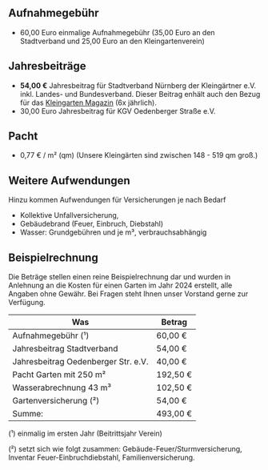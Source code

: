 ## Aufnahmegebühr

- 60,00 Euro einmalige Aufnahmegebühr (35,00 Euro an den Stadtverband und 25,00 Euro an den Kleingartenverein)

## Jahresbeiträge

- **54,00 €** Jahresbeitrag für Stadtverband Nürnberg der Kleingärtner e.V. inkl. Landes- und Bundesverband. Dieser Beitrag enhält auch den Bezug für das [Kleingarten Magazin](http://www.kleingartenmagazin.de/) (6x jährlich).
- 30,00 Euro Jahresbeitrag für KGV Oedenberger Straße e.V.


## Pacht
- 0,77 € / m² (qm) (Unsere Kleingärten sind zwischen 148 - 519 qm groß.)


## Weitere Aufwendungen

Hinzu kommen Aufwendungen für Versicherungen je nach Bedarf
- Kollektive Unfallversicherung,
- Gebäudebrand (Feuer, Einbruch, Diebstahl)
- Wasser: Grundgebühren und je m³, verbrauchsabhängig


## Beispielrechnung 

Die Beträge stellen einen reine Beispielrechnung dar und wurden in Anlehnung an die Kosten für einen Garten im Jahr 2024 erstellt, alle Angaben ohne Gewähr. Bei Fragen steht Ihnen unser Vorstand gerne zur Verfügung.


| Was                                 | Betrag   |
|-------------------------------------|----------|
| Aufnahmegebühr (¹)                  | 60,00 €  |
| Jahresbeitrag Stadtverband          | 54,00 €  |
| Jahresbeitrag Oedenberger Str. e.V. | 40,00 €  |
| Pacht Garten mit 250 m²             | 192,50 € |
| Wasserabrechnung 43 m³              | 102,50 € |
| Gartenversicherung (²)              | 54,00 €  |
| Summe:                              | 493,00 € |

(¹) einmalig im ersten Jahr (Beitrittsjahr Verein)

(²) setzt sich wie folgt zusammen: Gebäude-Feuer/Sturmversicherung, Inventar Feuer-Einbruchdiebstahl, Familienversicherung.  
